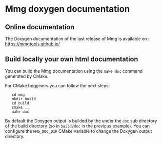 # Mmg doxygen documentation

## Online documentation
The Doxygen documentation of the last release of Mmg is available on : https://mmgtools.github.io/

## Build locally your own html documentation
You can build the Mmg documentation using the `make doc` command generated by CMake.

For CMake begginers you can follow the next steps:
```
   cd mmg
   mkdir build
   cd build
   cmake ..
   make doc
```

By default the Doxygen output is builded by the under the `doc` sub directory of the build directory (so in `build/doc` in the previous example). You can configure the `MMG_DOC_DIR` CMake variable to change the Doxygen output directory.
